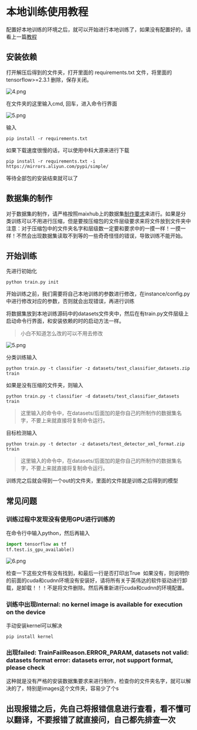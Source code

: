 # 本地训练使用教程

配置好本地训练的环境之后，就可以开始进行本地训练了，如果没有配置好的，请看上一篇[教程](https://bbs.sipeed.com/thread/932)

## 安装依赖

打开解压后得到的文件夹，打开里面的 requirements.txt 文件，将里面的 tensorflow>=2.3.1 删除，保存关闭。

![4.png](https://bbs.sipeed.com/storage/attachments/2021/07/21/2AZNFAWTnje3DQSuBplNRmJv3FXJO8rkAATuJdjf_thumb.png "1460")

在文件夹的这里输入cmd, 回车，进入命令行界面

![5.png](https://bbs.sipeed.com/storage/attachments/2021/07/21/hkzdghzlqlnZBTbcES61V7p15EnCKnYJNpPZ8tgJ_thumb.png "1463")

输入 

    pip install -r requirements.txt

如果下载速度很慢的话，可以使用中科大源来进行下载

    pip install -r requirements.txt -i https://mirrors.aliyun.com/pypi/simple/

等待全部包的安装结束就可以了

## 数据集的制作

对于数据集的制作，请严格按照maixhub上的数据集[制作要求](https://www.maixhub.com/ModelTrainingHelp_zh.html)来进行。如果是分类训练可以不用进行压缩，但是要按压缩包的文件层级要求来将文件放到文件夹中
注意：对于压缩包中的文件夹名字和层级数一定要和要求中的一摸一样！一摸一样！不然会出现数据集读取不到等的一些奇奇怪怪的错误，导致训练不能开始。

## 开始训练

先进行初始化

    python train.py init

开始训练之前，我们需要将自己本地训练的参数进行修改，在instance/config.py中进行修改对应的参数，否则就会出现错误，再进行训练

将数据集放到本地训练源码中的datasets文件夹中，然后在有train.py文件层级上启动命令行界面，和安装依赖的时的启动方法一样。
> 小白不知道怎么改的可以不用去修改

![5.png](https://bbs.sipeed.com/storage/attachments/2021/07/21/CkW1EwXQiKCLsouz5mPJzhVK6S6zn1vcxH1ZcQTA_thumb.png "1461")

分类训练输入

    python train.py -t classifier -z datasets/test_classifier_datasets.zip train

如果是没有压缩的文件夹，则输入

    python train.py -t classifier -d datasets/test_classifier_datasets train

> 这里输入的命令中，在datasets/后面加的是你自己的所制作的数据集名字，不要上来就直接将复制命令运行。

目标检测输入

    python train.py -t detector -z datasets/test_detector_xml_format.zip train

> 这里输入的命令中，在datasets/后面加的是你自己的所制作的数据集名字，不要上来就直接将复制命令运行。

训练完之后就会得到一个out的文件夹，里面的文件就是训练之后得到的模型

## 常见问题

### 训练过程中发现没有使用GPU进行训练的

在命令行中输入python，然后再输入

```python
import tensorflow as tf
tf.test.is_gpu_available()
```

![6.png](https://bbs.sipeed.com/storage/attachments/2021/07/21/i7d0N1b4QdKbXFI74qbDpkoOpSPP64EotABFrXUE_thumb.png "1462")

检查一下这些文件有没有找到，和最后一行是否打印出True
![]()
如果没有，则说明你的前面的cuda和cudnn环境没有安装好，请将所有关于英伟达的软件驱动进行卸载，是卸载！！！不是将文件删除。然后再重新进行cuda和cudnn的环境配置。

### 训练中出现Internal: no kernel image is available for execution on the device

手动安装kernel可以解决

    pip install kernel

### 出现failed: TrainFailReason.ERROR_PARAM, datasets not valid: datasets format error: datasets error, not support format, please check

这种就是没有严格的安装数据集要求来进行制作，检查你的文件夹名字，就可以解决的了，特别是images这个文件夹，容易少了个s

## 出现报错之后，先自己将报错信息进行查看，看不懂可以翻译，不要报错了就直接问，自己都先排查一次